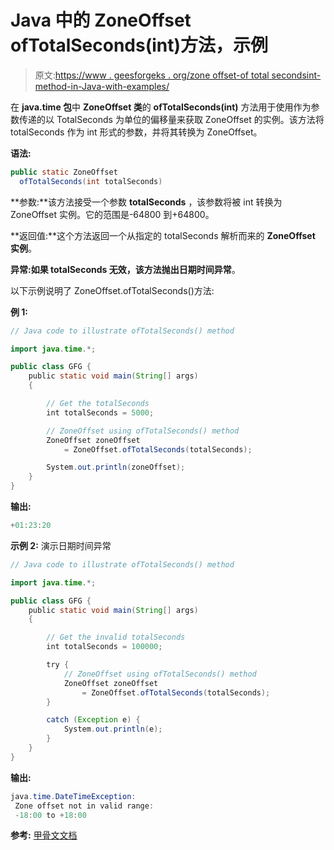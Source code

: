 # Java 中的 ZoneOffset ofTotalSeconds(int)方法，示例

> 原文:[https://www . geesforgeks . org/zone offset-of total secondsint-method-in-Java-with-examples/](https://www.geeksforgeeks.org/zoneoffset-oftotalsecondsint-method-in-java-with-examples/)

在 **java.time 包**中 **ZoneOffset 类**的 **ofTotalSeconds(int)** 方法用于使用作为参数传递的以 TotalSeconds 为单位的偏移量来获取 ZoneOffset 的实例。该方法将 totalSeconds 作为 int 形式的参数，并将其转换为 ZoneOffset。

**语法:**

```java
public static ZoneOffset
  ofTotalSeconds(int totalSeconds)

```

**参数:**该方法接受一个参数 **totalSeconds** ，该参数将被 int 转换为 ZoneOffset 实例。它的范围是-64800 到+64800。

**返回值:**这个方法返回一个从指定的 totalSeconds 解析而来的 **ZoneOffset 实例**。

**异常:**如果 totalSeconds 无效，该方法抛出**日期时间异常**。

以下示例说明了 ZoneOffset.ofTotalSeconds()方法:

**例 1:**

```java
// Java code to illustrate ofTotalSeconds() method

import java.time.*;

public class GFG {
    public static void main(String[] args)
    {

        // Get the totalSeconds
        int totalSeconds = 5000;

        // ZoneOffset using ofTotalSeconds() method
        ZoneOffset zoneOffset
            = ZoneOffset.ofTotalSeconds(totalSeconds);

        System.out.println(zoneOffset);
    }
}
```

**输出:**

```java
+01:23:20

```

**示例 2:** 演示日期时间异常

```java
// Java code to illustrate ofTotalSeconds() method

import java.time.*;

public class GFG {
    public static void main(String[] args)
    {

        // Get the invalid totalSeconds
        int totalSeconds = 100000;

        try {
            // ZoneOffset using ofTotalSeconds() method
            ZoneOffset zoneOffset
                = ZoneOffset.ofTotalSeconds(totalSeconds);
        }

        catch (Exception e) {
            System.out.println(e);
        }
    }
}
```

**输出:**

```java
java.time.DateTimeException:
 Zone offset not in valid range:
 -18:00 to +18:00

```

**参考:** [甲骨文文档](https://docs.oracle.com/javase/9/docs/api/java/time/ZoneOffset.html#ofTotalSeconds-int-)